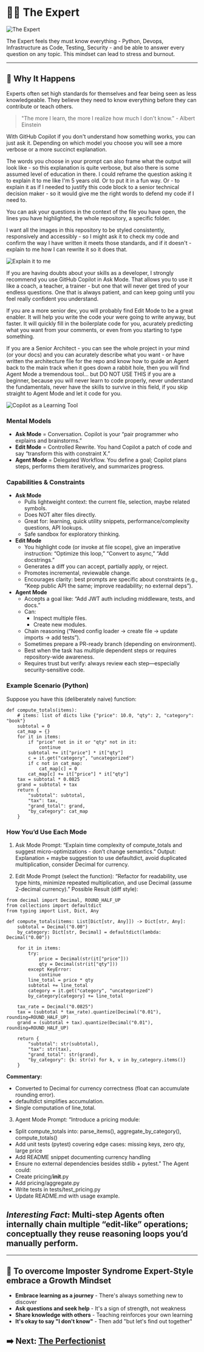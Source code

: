 # 🧑‍🏫 The Expert

![The Expert](assets/expert.jpg)

The Expert feels they must know everything - Python, Devops, Infrastructure as Code, Testing, Security - and be able to answer every question on any topic. This mindset can lead to stress and burnout.

---

## 🧠 Why It Happens

Experts often set high standards for themselves and fear being seen as less knowledgeable. They believe they need to know everything before they can contribute or teach others.

> "The more I learn, the more I realize how much I don't know." - Albert Einstein

With GitHub Copilot if you don't understand how something works, you can just ask it. Depending on which model you choose you will see a more verbose or a more succinct explanation. 

The words you choose in your prompt can also frame what the output will look like - so this explanation is quite verbose, but also there is some assumed level of education in there. I could reframe the question asking it to explain it to me like I'm 5 years old. Or to put it in a fun way. Or - to explain it as if I needed to justify this code block to a senior technical decision maker - so it would give me the right words to defend my code if I need to.

You can ask your questions in the context of the file you have open, the lines you have highlighted, the whole repository, a specific folder.  

I want all the images in this repository to be styled consistently, responsively and accessibly - so I might ask it to check my code and confirm the way I have written it meets those standards, and if it doesn't - explain to me how I can rewrite it so it does that.

![Explain it to me](assets/ExpertGif.gif)

If you are having doubts about your skills as a developer, I strongly recommend you use GitHub Copilot in Ask Mode. That allows you to use it like a coach, a teacher, a trainer - but one that will never get tired of your endless questions. One that is always patient, and can keep going until you feel really confident you understand. 

If you are a more senior dev, you will probably find Edit Mode to be a great enabler. It will help you write the code your were going to write anyway, but faster. It will quickly fill in the boilerplate code for you, acurately predicting what you want from your comments, or even from you starting to type something.  

If you are a Senior Architect - you can see the whole project in your mind (or your docs) and you can acurately describe what you want - or have written the architecture file for the repo and know how to guide an Agent back to the main track when it goes down a rabbit hole, then you will find Agent Mode a tremendous tool... but DO NOT USE THIS if you are a beginner, because you will never learn to code properly, never understand the fundamentals, never have the skills to survive in this field, if you skip straight to Agent Mode and let it code for you.  

![Copilot as a Learning Tool](assets/Copilot%20reading.png)

### Mental Models  

- **Ask Mode** = Conversation. Copilot is your “pair programmer who explains and brainstorms.”  
- **Edit Mode** = Controlled Rewrite. You hand Copilot a patch of code and say “transform this with constraint X.”  
- **Agent Mode** = Delegated Workflow. You define a goal; Copilot plans steps, performs them iteratively, and summarizes progress.

### Capabilities & Constraints  

- **Ask Mode**
  - Pulls lightweight context: the current file, selection, maybe related symbols.  
  - Does NOT alter files directly.  
  - Great for: learning, quick utility snippets, performance/complexity questions, API lookups.  
  - Safe sandbox for exploratory thinking.
- **Edit Mode**  
  - You highlight code (or invoke at file scope), give an imperative instruction: “Optimize this loop,” “Convert to async,” “Add docstrings.”
  - Generates a diff you can accept, partially apply, or reject.
  - Promotes incremental, reviewable change.
  - Encourages clarity: best prompts are specific about constraints (e.g., “Keep public API the same; improve readability; no external deps”).  
- **Agent Mode**
  - Accepts a goal like: “Add JWT auth including middleware, tests, and docs.”
  - Can:
    - Inspect multiple files.
    - Create new modules.  
  - Chain reasoning (“Need config loader → create file → update imports → add tests”).  
  - Sometimes prepare a PR-ready branch (depending on environment).
  - Best when the task has multiple dependent steps or requires repository-wide awareness.
  - Requires trust but verify: always review each step—especially security-sensitive code.  

### Example Scenario (Python)  
Suppose you have this (deliberately naive) function:  

```
def compute_totals(items):
    # items: list of dicts like {"price": 10.0, "qty": 2, "category": "book"}
    subtotal = 0
    cat_map = {}
    for it in items:
        if "price" not in it or "qty" not in it:
            continue
        subtotal += it["price"] * it["qty"]
        c = it.get("category", "uncategorized")
        if c not in cat_map:
            cat_map[c] = 0
        cat_map[c] += it["price"] * it["qty"]
    tax = subtotal * 0.0825
    grand = subtotal + tax
    return {
        "subtotal": subtotal,
        "tax": tax,
        "grand_total": grand,
        "by_category": cat_map
    }
```  

### How You’d Use Each Mode  

1. Ask Mode Prompt: “Explain time complexity of compute_totals and suggest micro-optimizations - don’t change semantics.” Output: Explanation + maybe suggestion to use defaultdict, avoid duplicated multiplication, consider Decimal for currency.  

2. Edit Mode Prompt (select the function): “Refactor for readability, use type hints, minimize repeated multiplication, and use Decimal (assume 2-decimal currency).” Possible Result (diff style):  

```
from decimal import Decimal, ROUND_HALF_UP
from collections import defaultdict
from typing import List, Dict, Any

def compute_totals(items: List[Dict[str, Any]]) -> Dict[str, Any]:
    subtotal = Decimal("0.00")
    by_category: Dict[str, Decimal] = defaultdict(lambda: Decimal("0.00"))

    for it in items:
        try:
            price = Decimal(str(it["price"]))
            qty = Decimal(str(it["qty"]))
        except KeyError:
            continue
        line_total = price * qty
        subtotal += line_total
        category = it.get("category", "uncategorized")
        by_category[category] += line_total

    tax_rate = Decimal("0.0825")
    tax = (subtotal * tax_rate).quantize(Decimal("0.01"), rounding=ROUND_HALF_UP)
    grand = (subtotal + tax).quantize(Decimal("0.01"), rounding=ROUND_HALF_UP)

    return {
        "subtotal": str(subtotal),
        "tax": str(tax),
        "grand_total": str(grand),
        "by_category": {k: str(v) for k, v in by_category.items()}
    }
```  
**Commentary:**

- Converted to Decimal for currency correctness (float can accumulate rounding error).
- defaultdict simplifies accumulation.
- Single computation of line_total.  

3. Agent Mode Prompt: “Introduce a pricing module:

- Split compute_totals into: parse_items(), aggregate_by_category(), compute_totals()
- Add unit tests (pytest) covering edge cases: missing keys, zero qty, large price
- Add README snippet documenting currency handling
- Ensure no external dependencies besides stdlib + pytest.” The Agent could:
- Create pricing/__init__.py
- Add pricing/aggregate.py
- Write tests in tests/test_pricing.py
- Update README.md with usage example.

*Interesting Fact*: Multi-step Agents often internally chain multiple “edit-like” operations; conceptually they reuse reasoning loops you’d manually perform.  
---
---

## 🌱 To overcome Imposter Syndrome Expert-Style embrace a Growth Mindset  

- **Embrace learning as a journey** - There's always something new to discover
- **Ask questions and seek help** - It's a sign of strength, not weakness
- **Share knowledge with others** - Teaching reinforces your own learning
- **It's okay to say "I don't know"** - Then add "but let's find out together"



## ➡️ Next: [The Perfectionist](the-perfectionist.md)
